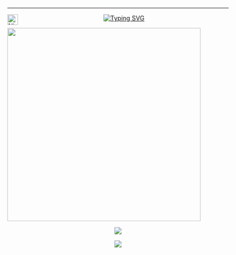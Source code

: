 ------------------------------------------------------------------------------------------------------------------------------------------------
<a href="https://discord.gg/cN4yFmb9SW">
  <img align="left" alt="Nikita's Discord" width="24px" src="https://www.svgrepo.com/show/353655/discord-icon.svg" />
</a>

<p align="center">
<a href="https://git.io/typing-svg"><img src="https://readme-typing-svg.demolab.com?font=Fira+Code&size=25&duration=3000&pause=500&center=true&width=435&lines=A+wise+man+once+said%3A;%22PunchMadeAbc+is+rich%22" alt="Typing SVG" /></a>
</p>

<a href="https://github.com/PunchMadeAbc?tab=repositories">
  <img width=440 src="https://github-readme-stats.vercel.app/api?username=PunchMadeAbc&hide_border=true&show_icons=true&count_private=true&theme=transparent" />
</a>

<div align="center">
<a href="https://github-stats-alpha.vercel.app/api?username=PunchMadeAbc">
<a href="https://github.com/PunchMadeAbc">
</div>
</div>
<p align="center">
  <a href="https://skillicons.dev">
    <img src="https://skillicons.dev/icons?i=discord,html,css,js" />
  </a>
</p>
<p float="left" align="center">
  <img src="https://github-readme-activity-graph.vercel.app/graph?username=PunchMadeAbc&theme=tokyo-night">
</p>
